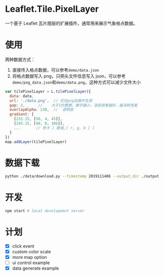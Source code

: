 # Leaflet.Tile.PixelLayer

一个基于 Leaflet 瓦片图层的扩展插件，通常用来展示气象格点数据。

# 使用

两种数据方式：

1. 直接传入格点数据，可以参考`demo/data.json`
2. 将格点数据写入 png，只把头文件信息写入 json，可以参考`demo/png_data.json`和`demo/data.png`，这种方式可以减少文件大小

```js
var tilePixelLayer = L.tilePixelLayer({
  data: data,
  url: './data.png',  // 仅在png加载中生效
  gap: 2,      //    大于1的整数，数字越小，渲染效果越好，越消耗性能
  overlayAlpha: 230,  //  透明度
  gradient: [
    [233.15, [56, 4, 45]],
    [243.15, [48, 0, 106]],
    ...       // 色卡 [ 数值,[ r, g, b ] ]
  ]
})
map.addLayer(tilePixelLayer)
```

# 数据下载

```bash
python ./data/download.py --timestamp 2019111406 --output_dir ./output
```

# 开发

```bash
npm start # local development server
```

# 计划

- [x] click event
- [x] custom color scale
- [x] more map option
- [ ] ui control example
- [x] data generate example
